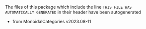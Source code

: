 The files of this package which include the line `THIS FILE WAS AUTOMATICALLY GENERATED` in their header have been autogenerated

* from MonoidalCategories v2023.08-11
